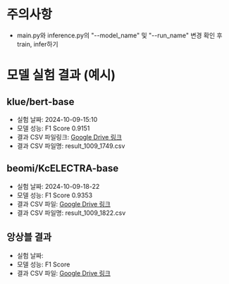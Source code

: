 # 주의사항
- main.py와 inference.py의 "--model_name" 및  "--run_name" 변경 확인 후 train, infer하기


# 모델 실험 결과 (예시)

## klue/bert-base
- 실험 날짜: 2024-10-09-15:10
- 모델 성능: F1 Score 0.9151
- 결과 CSV 파일링크: [Google Drive 링크](https://drive.google.com/file/d/...)
- 결과 CSV 파일명: result_1009_1749.csv

## beomi/KcELECTRA-base
- 실험 날짜: 2024-10-09-18-22
- 모델 성능: F1 Score 0.9353
- 결과 CSV 파일: [Google Drive 링크](https://drive.google.com/file/d/...)
- 결과 CSV 파일명: result_1009_1822.csv

## 앙상블 결과
- 실험 날짜: 
- 모델 성능: F1 Score
- 결과 CSV 파일: [Google Drive 링크](https://drive.google.com/file/d/...)